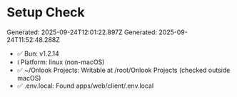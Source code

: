 # Setup Check

Generated: 2025-09-24T12:01:22.897Z
Generated: 2025-09-24T11:52:48.288Z

- ✅ Bun: v1.2.14
- ℹ️ Platform: linux (non-macOS)
- ✅ ~/Onlook Projects: Writable at /root/Onlook Projects (checked outside macOS)
- ✅ .env.local: Found apps/web/client/.env.local
